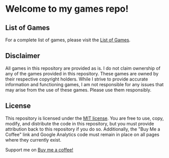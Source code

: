 # Welcome to my games repo!

## List of Games

For a complete list of games, please visit the [List of Games](games.md).

## Disclaimer

All games in this repository are provided as is. I do not claim ownership of any of the games provided in this repository. These games are owned by their respective copyright holders. While I strive to provide accurate information and functioning games, I am not responsible for any issues that may arise from the use of these games. Please use them responsibly.

## License

This repository is licensed under the [MIT license](LICENSE.md). You are free to use, copy, modify, and distribute the code in this repository, but you must provide attribution back to this repository if you do so. Additionally, the "Buy Me a Coffee" link and Google Analytics code must remain in place on all pages where they currently exist.

Support me on [Buy me a coffee!](https://www.buymeacoffee.com/Xordas)